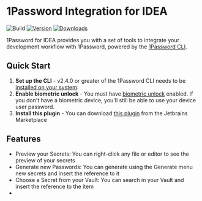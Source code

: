 # 1Password Integration for IDEA

![Build](https://github.com/shyim/intellij-1password/workflows/Build/badge.svg)
[![Version](https://img.shields.io/jetbrains/plugin/v/19698.svg)](https://plugins.jetbrains.com/plugin/19698)
[![Downloads](https://img.shields.io/jetbrains/plugin/d/19698.svg)](https://plugins.jetbrains.com/plugin/19698)

<!-- Plugin description -->

1Password for IDEA provides you with a set of tools to integrate your development workflow with 1Password, powered by the [1Password CLI](https://developer.1password.com/docs/cli/).

## Quick Start
1. **Set up the CLI** - v2.4.0 or greater of the 1Password CLI needs to be [installed on your system](https://developer.1password.com/docs/cli/get-started#install).
2. **Enable biometric unlock** - You must have [biometric unlock](https://developer.1password.com/docs/cli/about-biometric-unlock) enabled. If you don't have a biometric device, you'll still be able to use your device user password.
3. **Install this plugin** - You can download [this plugin](https://plugins.jetbrains.com/plugin/19698-1password) from the Jetbrains Marketplace

## Features

- Preview your Secrets: You can right-click any file or editor to see the preview of your secrets
- Generate new Passwords: You can generate using the Generate menu new secrets and insert the reference to it
- Choose a Secret from your Vault: You can search in your Vault and insert the reference to the item
- 
<!-- Plugin description end -->
